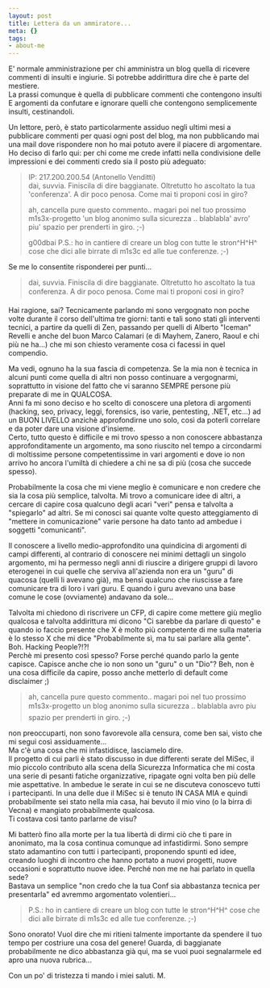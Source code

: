 ```yaml
--- 
layout: post
title: Lettera da un ammiratore...
meta: {}
tags: 
- about-me
---
```

E' normale amministrazione per chi amministra un blog quella di ricevere commenti di insulti e ingiurie. Si potrebbe addirittura dire che è parte del mestiere.  
La prassi comunque è quella di pubblicare commenti che contengono insulti E argomenti da confutare e ignorare quelli che contengono semplicemente insulti, cestinandoli.  
  
Un lettore, però, è stato particolarmente assiduo negli ultimi mesi a pubblicare commenti per quasi ogni post del blog, ma non pubblicando mai una mail dove rispondere non ho mai potuto avere il piacere di argomentare.  
Ho deciso di farlo qui: per chi come me crede infatti nella condivisione delle impressioni e dei commenti credo sia il posto più adeguato:
> IP: 217.200.200.54  (Antonello Venditti)  
> dai, suvvia. Finiscila di dire baggianate. Oltretutto ho ascoltato la tua 'conferenza'. A dir poco penosa. Come mai ti proponi cosi in giro?  
>  
>  ah, cancella pure questo commento.. magari poi nel tuo prossimo m1s3x-progetto 'un blog anonimo sulla sicurezza .. blablabla' avro' piu' spazio per prenderti in giro. ;-)
>  
>  g00dbai
>  P.S.: ho in cantiere di creare un blog con tutte le stron^H^H^ cose che dici alle birrate di m1s3c ed alle tue conferenze. ;-)

Se me lo consentite risponderei per punti...

> dai, suvvia. Finiscila di dire baggianate. Oltretutto ho ascoltato la tua conferenza. A dir poco penosa. Come mai ti proponi cosi in giro?  
  
Hai ragione, sai? Tecnicamente parlando mi sono vergognato non poche volte durante il corso dell'ultima tre giorni: tanti e tali sono stati gli interventi tecnici, a partire da quelli di Zen, passando per quelli di Alberto "Iceman" Revelli e anche del buon Marco Calamari (e di Mayhem, Zanero, Raoul e chi più ne ha...) che mi son chiesto veramente cosa ci facessi in quel compendio.  
  
Ma vedi, ognuno ha la sua fascia di competenza. Se la mia non è tecnica in alcuni punti come quella di altri non posso continuare a vergognarmi, soprattutto in visione del fatto che vi saranno SEMPRE persone più preparate di me in QUALCOSA.  
Anni fa mi sono deciso e ho scelto di conoscere una pletora di argomenti (hacking, seo, privacy, leggi, forensics, iso varie, pentesting, .NET, etc...) ad un BUON LIVELLO anzichè approfondirne uno solo, così da poterli correlare e da poter dare una visione d'insieme.  
Certo, tutto questo è difficile e mi trovo spesso a non conoscere abbastanza approfonditamente un argomento, ma sono riuscito nel tempo a circondarmi di moltissime persone competentissime in vari argomenti e dove io non arrivo ho ancora l'umiltà di chiedere a chi ne sa di più (cosa che succede spesso).  
  
Probabilmente la cosa che mi viene meglio è comunicare e non credere che sia la cosa più semplice, talvolta. Mi trovo a comunicare idee di altri, a cercare di capire cosa qualcuno degli acari "veri" pensa e talvolta a "spiegarlo" ad altri. Se mi conosci sai quante volte questo atteggiamento di "mettere in comunicazione" varie persone ha dato tanto ad ambedue i soggetti "comunicanti".  
  
Il conoscere a livello medio-approfondito una quindicina di argomenti di campi differenti, al contrario di conoscere nei minimi dettagli un singolo argomento, mi ha permesso negli anni di riuscire a dirigere gruppi di lavoro eterogenei in cui quelle che serviva all'azienda non era un "guru" di quacosa (quelli li avevano già), ma bensì qualcuno che riuscisse a fare comunicare tra di loro i vari guru. E quando i guru avevano una base comune le cose (ovviamente) andavano da sole...  
  
Talvolta mi chiedono di riscrivere un CFP, di capire come mettere giù meglio qualcosa e talvolta addirittura mi dicono "Ci sarebbe da parlare di questo" e quando io faccio presente che X è molto più competente di me sulla materia è lo stesso X che mi dice "Probabilmente sì, ma tu sai parlare alla gente". Boh. Hacking People?!?!  
Perchè mi presento così spesso? Forse perché quando parlo la gente capisce. Capisce anche che io non sono un "guru" o un "Dio"? Beh, non è una cosa difficile da capire, posso anche metterlo di default come disclaimer ;)

>  ah, cancella pure questo commento.. magari poi nel tuo prossimo m1s3x-progetto un blog anonimo sulla sicurezza .. blablabla avro piu spazio per prenderti in giro. ;-)
  
non preoccuparti, non sono favorevole alla censura, come ben sai, visto che mi segui così assiduamente...  
Ma c'è una cosa che mi infastidisce, lasciamelo dire.  
Il progetto di cui parli è stato discusso in due differenti serate del MiSec, il mio piccolo contributo alla scena della Sicurezza Informatica che mi costa una serie di pesanti fatiche organizzative, ripagate ogni volta ben più delle mie aspettative.
In ambedue le serate in cui se ne discuteva conoscevo tutti i partecipanti. In una delle due il MiSec si è tenuto IN CASA MIA e quindi probabilmente sei stato nella mia casa, hai bevuto il mio vino (o la birra di Vecna) e mangiato probabilmente qualcosa.  
Ti costava così tanto parlarne de visu?  
  
Mi batterò fino alla morte per la tua libertà di dirmi ciò che ti pare in anonimato, ma la cosa continua comunque ad infastidirmi. Sono sempre stato adamantino con tutti i partecipanti, proponendo spunti ed idee, creando luoghi di incontro che hanno portato a nuovi progetti, nuove occasioni e soprattutto nuove idee. Perché non me ne hai parlato in quella sede?  
Bastava un semplice "non credo che la tua Conf sia abbastanza tecnica per presentarla" ed avremmo argomentato volentieri...  
  
>  P.S.: ho in cantiere di creare un blog con tutte le stron^H^H^ cose che dici alle birrate di m1s3c ed alle tue conferenze. ;-)

Sono onorato! Vuol dire che mi ritieni talmente importante da spendere il tuo tempo per costriure una cosa del genere! Guarda, di baggianate probabilmente ne dico abbastanza già qui, ma se vuoi puoi segnalarmele ed apro una nuova rubrica...  
  
Con un po' di tristezza ti mando i miei saluti.
M. 
